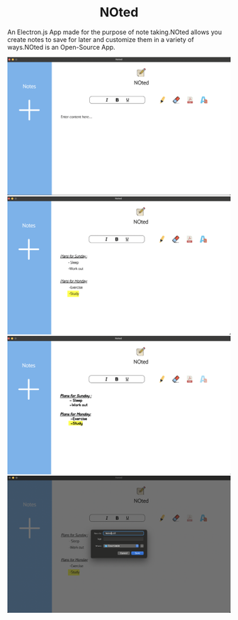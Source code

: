 <h1 align="center"> NOted</h1>

<p  >An Electron.js App made for the purpose of note taking.NOted allows you create notes to save for later and customize them in a variety of ways.NOted is an Open-Source App.</p>

   <div class="examples" id="examples">


  <img src="images/one.png" display="flex">
        <img src="images/two.png">
        
  </div>
    <div class="examples" display="flex">
        <img src="images/three.png">
    <img src="images/four.png">

  </div>
